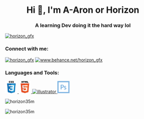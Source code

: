 <h1 align="center">Hi 👋, I'm A-Aron or Horizon</h1>
<h3 align="center">A learning Dev doing it the hard way lol</h3>

<p align="left"> <a href="https://twitter.com/horizon_gfx" target="blank"><img src="https://img.shields.io/twitter/follow/horizon_gfx?logo=twitter&style=for-the-badge" alt="horizon_gfx" /></a> </p>

<h3 align="left">Connect with me:</h3>
<p align="left">
<a href="https://twitter.com/horizon_gfx" target="blank"><img align="center" src="https://raw.githubusercontent.com/rahuldkjain/github-profile-readme-generator/master/src/images/icons/Social/twitter.svg" alt="horizon_gfx" height="30" width="40" /></a>
<a href="https://www.behance.net/www.behance.net/horizon_gfx" target="blank"><img align="center" src="https://raw.githubusercontent.com/rahuldkjain/github-profile-readme-generator/master/src/images/icons/Social/behance.svg" alt="www.behance.net/horizon_gfx" height="30" width="40" /></a>
</p>

<h3 align="left">Languages and Tools:</h3>
<p align="left"> <a href="https://www.w3schools.com/css/" target="_blank" rel="noreferrer"> <img src="https://raw.githubusercontent.com/devicons/devicon/master/icons/css3/css3-original-wordmark.svg" alt="css3" width="40" height="40"/> </a> <a href="https://www.w3.org/html/" target="_blank" rel="noreferrer"> <img src="https://raw.githubusercontent.com/devicons/devicon/master/icons/html5/html5-original-wordmark.svg" alt="html5" width="40" height="40"/> </a> <a href="https://www.adobe.com/in/products/illustrator.html" target="_blank" rel="noreferrer"> <img src="https://www.vectorlogo.zone/logos/adobe_illustrator/adobe_illustrator-icon.svg" alt="illustrator" width="40" height="40"/> </a> <a href="https://www.photoshop.com/en" target="_blank" rel="noreferrer"> <img src="https://raw.githubusercontent.com/devicons/devicon/master/icons/photoshop/photoshop-line.svg" alt="photoshop" width="40" height="40"/> </a> </p>

<p><img align="center" src="https://github-readme-stats.vercel.app/api/top-langs?username=horizon35m&show_icons=true&locale=en&layout=compact" alt="horizon35m" /></p>

<p><img align="center" src="https://github-readme-streak-stats.herokuapp.com/?user=horizon35m&" alt="horizon35m" /></p>

